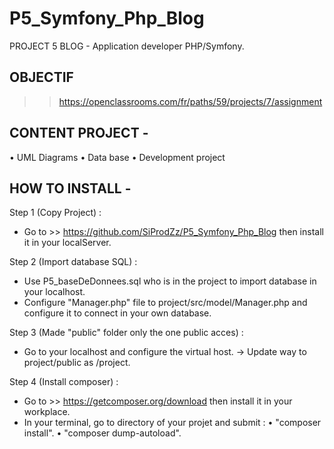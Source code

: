 # P5_Symfony_Php_Blog
PROJECT 5 BLOG - Application developer PHP/Symfony.

## OBJECTIF 
>> https://openclassrooms.com/fr/paths/59/projects/7/assignment

## CONTENT PROJECT -
• UML Diagrams
• Data base
• Development project

## HOW TO INSTALL -
Step 1 (Copy Project) : 
- Go to >> https://github.com/SiProdZz/P5_Symfony_Php_Blog then install it in your localServer.

Step 2 (Import database SQL) : 
- Use P5_baseDeDonnees.sql who is in the project to import database in your localhost.
- Configure "Manager.php" file to project/src/model/Manager.php and configure it to connect in your own database.

Step 3 (Made "public" folder only the one public acces) :
- Go to your localhost and configure the virtual host. -> Update way to project/public as /project.

Step 4 (Install composer) :  
- Go to >> https://getcomposer.org/download then install it in your workplace.
- In your terminal, go to directory of your projet and submit :
    • "composer install".
    • "composer dump-autoload".